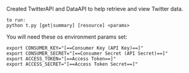 Created TwitterAPI and DataAPI to help retrieve and view Twitter data.

	to run:
	python t.py [get|summary] [resource] <params>

You will need these os environment params set:

	export CONSUMER_KEY="[==Consumer Key (API Key)==]"
	export CONSUMER_SECRET="[==Consumer Secret (API Secret)==]"
	export ACCESS_TOKEN="[==Access Token==]"
	export ACCESS_SECRET="[==Access Token Secret==]"

